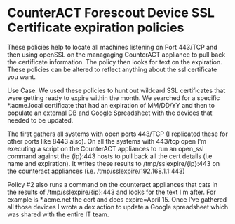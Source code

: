 # CounterACT Forescout Device SSL Certificate expiration policies

These policies help to locate all machines listening on Port 443/TCP and then using openSSL on the managaging CounterACT
appliance to pull back the certificate information. The policy then looks for text on the expiration. These policies can be altered
to reflect anything about the ssl certificate you want.

Use Case: We used these policies to hunt out wildcard SSL certificates that were getting ready to expire within the month.
We searched for a specific *.acme.local certificate that had an expiration of MM/DD/YY and then to populate an external
DB and Google Spreadsheet with the devices that needed to be updated.

The first gathers all systems with open ports 443/TCP (I replicated these for other ports like 8443 also). 
On all the systems with 443/tcp open I'm executing a script on the CounterACT appliances to run an open_ssl 
command against the {ip}:443 hosts to pull back all the cert details (i.e name and expiration). 
It writes these results to /tmp/sslexpire/{ip}:443 on the counteract appliances (i.e. /tmp/sslexpire/192.168.1.1:443)

Policy #2 also runs a command on the counteract appliances that cats in the results of /tmp/sslexpire/{ip}:443 and 
looks for the text I'm after. For example is *.acme.net the cert and does expire=April 15. Once I've gathered all 
those devices I wrote a dex action to update a Google spreadsheet which was shared with the entire IT team.